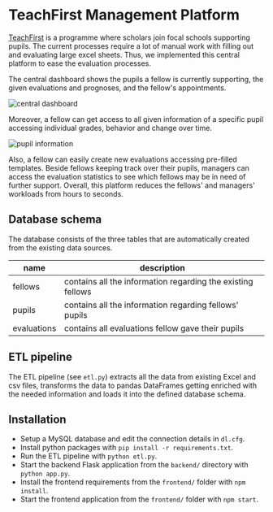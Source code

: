 # TeachFirst Management Platform

[TeachFirst](https://www.teachfirst.de) is a programme where scholars join focal schools supporting pupils. The current processes require a lot of manual work with filling out and evaluating large excel sheets. Thus, we implemented this central platform to ease the evaluation processes.

The central dashboard shows the pupils a fellow is currently supporting, the given evaluations and prognoses, and the fellow's appointments.

![central dashboard](https://i.imgur.com/afmaRWe.png)

Moreover, a fellow can get access to all given information of a specific pupil accessing individual grades, behavior and change over time.

![pupil information](https://i.imgur.com/Oc4apoS.png)

Also, a fellow can easily create new evaluations accessing pre-filled templates. Beside fellows keeping track over their pupils, managers can access the evaluation statistics to see which fellows may be in need of further support. Overall, this platform reduces the fellows' and managers' workloads from hours to seconds. 

## Database schema

The database consists of the three tables that are automatically created from the existing data sources.

| name | description |
| ---- | ----------- |
| fellows | contains all the information regarding the existing fellows |
| pupils | contains all the information regarding fellows' pupils |
| evaluations | contains all evaluations fellow gave their pupils |

## ETL pipeline

The ETL pipeline (see `etl.py`) extracts all the data from existing Excel and csv files, transforms the data to pandas DataFrames getting enriched with the needed information and loads it into the defined database schema.

## Installation

* Setup a MySQL database and edit the connection details in `dl.cfg`.
* Install python packages with `pip install -r requirements.txt`.
* Run the ETL pipeline with `python etl.py`.
* Start the backend Flask application from the `backend/` directory with `python app.py`.
* Install the frontend requirements from the `frontend/` folder with `npm install`.
* Start the frontend application from the `frontend/` folder with `npm start`.

